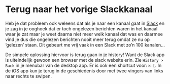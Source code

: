 # Terug naar het vorige Slackkanaal

Heb je dat probleem ook weleens dat als je naar een kanaal gaat in [Slack](https://slack.com) en je zag in je ooghoek dat er toch ongelezen berichten waren in het kanaal waar je zat maar je weet daarna niet meer welk kanaal dat was en daarmee vind je dus die ongelezen berichten nooit meer terug omdat ze nu op ‘gelezen’ staan. Dit gebeurt me vrij vaak in een Slack met zo’n 100 kanalen…

De simpele oplossing hiervoor is terug gaan in je history! Want de Slack app is uiteindelijk gewoon een browser met de slack website erin. Zie `History > Back` in je menubar van de desktop app. Er is ook een shortcut voor: `⌘-[`. In de iOS app kun je terug in de geschiedenis door met twee vingers van links naar rechts te swipen.